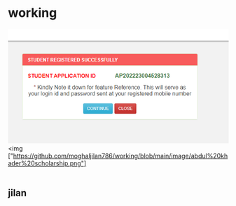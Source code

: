 # working
![Alt text](https://github.com/moghaljilan786/working/blob/main/image/abdul%20khader%20scholarship.png)
 <img ["https://github.com/moghaljilan786/working/blob/main/image/abdul%20khader%20scholarship.png"]<br>
<br>
## jilan
